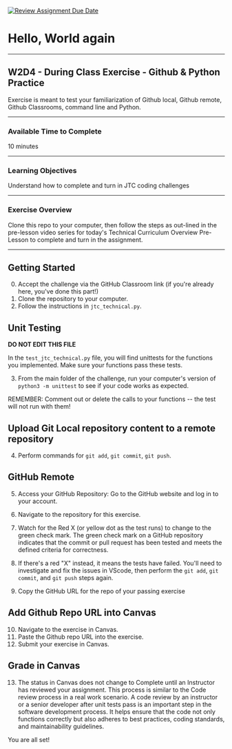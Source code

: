 [![Review Assignment Due Date](https://classroom.github.com/assets/deadline-readme-button-24ddc0f5d75046c5622901739e7c5dd533143b0c8e959d652212380cedb1ea36.svg)](https://classroom.github.com/a/qlHFZw1C)
# Hello, World again

---

## W2D4 - During Class Exercise - Github & Python Practice

Exercise is meant to test your familiarization of Github local, Github remote, Github Classrooms, command line and Python.

---

### Available Time to Complete

10 minutes

---

### Learning Objectives

Understand how to complete and turn in JTC coding challenges

---


### Exercise Overview

Clone this repo to your computer, then follow the steps as out-lined in the pre-lesson video series for today's Technical Curriculum Overview Pre-Lesson to complete and turn in the assignment.

---

## Getting Started

0. Accept the challenge via the GitHub Classroom link (if you're already here, you've done this part!)
1. Clone the repository to your computer.
2. Follow the instructions in `jtc_technical.py`.

## Unit Testing

**DO NOT EDIT THIS FILE**

In the `test_jtc_technical.py` file, you will find unittests for the functions you implemented. Make sure your functions pass these tests.

3. From the main folder of the challenge, run your computer's version of `python3 -m unittest` to see if your code works as expected.

REMEMBER: Comment out or delete the calls to your functions -- the test will not run with them!

## Upload Git Local repository content to a remote repository

4. Perform commands for `git add`, `git commit`, `git push`.

## GitHub Remote

5. Access your GitHub Repository: Go to the GitHub website and log in to your account.
6. Navigate to the repository for this exercise.
7. Watch for the Red X (or yellow dot as the test runs) to change to the green check mark. The green check mark on a GitHub repository indicates that the commit or pull request has been tested and meets the defined criteria for correctness.
8. If there's a red "X" instead, it means the tests have failed. You'll need to investigate and fix the issues in VScode, then perform the `git add`, `git commit`, and `git push` steps again.

9. Copy the GitHub URL for the repo of your passing exercise

## Add Github Repo URL into Canvas

10. Navigate to the exercise in Canvas.
11. Paste the Github repo URL into the exercise.
12. Submit your exercise in Canvas.

## Grade in Canvas

13. The status in Canvas does not change to Complete until an Instructor has reviewed your assignment. This process is similar to the Code review process in a real work scenario. A code review by an instructor or a senior developer after unit tests pass is an important step in the software development process. It helps ensure that the code not only functions correctly but also adheres to best practices, coding standards, and maintainability guidelines.

You are all set!
